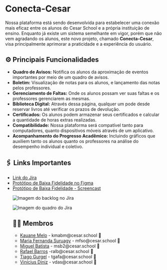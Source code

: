 # Conecta-Cesar

Nossa plataforma está sendo desenvolvida para estabelecer uma conexão mais eficaz entre os alunos do Cesar School e a própria instituição de ensino. Enquanto já existe um sistema semelhante em vigor, porém que não vem agradando os alunos, este novo projeto, chamado **Conecta-Cesar**, visa principalmente aprimorar a praticidade e a experiência do usuário.

## ⚙️ Principais Funcionalidades

- **Quadro de Avisos:** Notifica os alunos da aproximação de eventos importantes por meio de um quadro de avisos.
- **Boletim:** Visualização de notas para os alunos, e lançamento das notas pelos professores.
- **Gerenciamento de Faltas:** Onde os alunos possam ver suas faltas e os professores gerenciarem as mesmas.
- **Biblioteca Digital:** Através dessa página, qualquer um pode desde reservar livros até verificar os prazos de devolução.
- **Certificados:** Os alunos podem armazenar seus certificados e calcular a quantidade de horas extras realizadas.
- **Compatibilidade:** Nossa plataforma será compatível tanto para computadores, quanto dispositivos móveis através de um aplicativo.
- **Acompanhamento do Progresso Acadêmico:** Incluindo gráficos que auxiliem tanto os alunos quanto os professores na análise do desempenho individual e coletivo.

## 🖇️ Links Importantes

<ul>
  <li>
    <a  href="https://conecta-cesar.atlassian.net/jira/software/projects/SCRUM/boards/1?atlOrigin=eyJpIjoiZDJlOTY0YzQ0MjY0NGVhMmExYjE3YzE5YzJjYThlODIiLCJwIjoiaiJ9"
      >Link do Jira</a
    >
  </li>
    <li>
    <a  href="https://www.figma.com/file/1bqw5G2PKniOytyCujdKn5/FDS1?type=design&node-id=0%3A1&mode=design&t=68hMQEzQnMPQzem2-1"
      >Protótipo  de Baixa Fidelidade no Figma</a
    >
  </li>
  <li>
    <a  href="https://youtu.be/zFNmWAJjifI"
      >Protótipo  de Baixa Fidelidade - Screencast</a
    >
  </li>

![Imagem do backlog no Jira](https://github.com/ticogafa/CONECTA-CESAR/blob/main/Mídia/backlog.jpg)

![Imagem do quadro do Jira](https://github.com/ticogafa/CONECTA-CESAR/blob/main/Mídia/quadro.jpg)

## 👩‍💻 Membros

<ul>
  <li>
    <a href="https://github.com/KauaneMelo">Kauane Melo</a> - kmabm@cesar.school 📩
  </li>
  <li>
    <a href="https://github.com/nandaord">Maria Fernanda Suruagy</a> - mfso@cesar.school 📩
  </li>
   <li>
    <a href="https://github.com/MigueldsBatista">Miguel Batista</a> - msb2@cesar.school 📩
  </li>
  <li>
    <a href="https://github.com/raf7525">Rafael Barros</a> -ralb@cesar.school 📩
  </li>
  <li>
    <a href="https://github.com/ticogafa">Tiago Gurgel</a> - tgafa@cesar.school 📩
  </li>
  <li>
    <a href="https://github.com/xTvini">Vinícius Diniz</a> - vdas@cesar.school 📩
  </li>
</ul>
